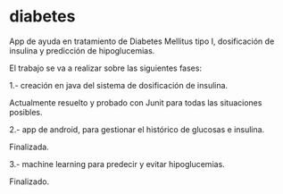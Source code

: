 # diabetes
App de ayuda en tratamiento de Diabetes Mellitus tipo I, dosificación de insulina y predicción de hipoglucemias.

El trabajo se va a realizar sobre las siguientes fases:

1.- creación en java del sistema de dosificación de insulina.

Actualmente resuelto y probado con Junit para todas las situaciones posibles. 


2.- app de android, para gestionar el histórico de glucosas e insulina.

Finalizada.

3.- machine learning para predecir y evitar hipoglucemias.

Finalizado.



